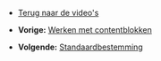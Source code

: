 -   [Terug naar de video's](./videos.md "Video's")

-   **Vorige:** [Werken met contentblokken](./e-mailings-werken-met-contentblokken.md "E-mailings: Werken met contentblokken")
-   **Volgende:** [Standaardbestemming](./e-mailings-standaardbestemming.md "E-mailings: Standaardbestemming")

